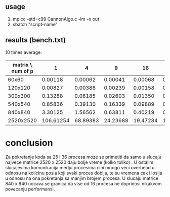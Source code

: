 ## usage

1) mpicc -std=c99 CannonAlgo.c -lm -o out
2) sbatch "script-name"

## results (bench.txt)

10 times average:

|matrix \ num of p  |    1      |    4     |    9     |   16     |   25     |   36    |
| ----------------- | --------- | -------  | -------  | -------  | -------  | ------- |
| 60x60             | 0.00118   | 0.00062  | 0.00041  | 0.00068  | 0.05928  | 0.08503 |
| 120x120           | 0.00827   | 0.00388  | 0.00239  | 0.00158  | 0.04132  | 0.04375 |
| 300x300           | 0.13288   | 0.06185  | 0.02603  | 0.01350  | 0.06008  | 0.09080 |
| 540x540           | 0.85836   | 0.39130  | 0.16339  | 0.09889  | 0.17405  | 0.12207 |
| 840x840           | 3.30125   | 1.56562  | 0.63811  | 0.40219  | 0.45967  | 0.38120 |
| 2520x2520         | 106.61254 | 68.89383 | 24.23688 | 19.47284 | 11.05175 | 9.13515 |



# conclusion 

Za pokretanje koda sa 25 i 36 procesa moze se primetiti da samo u slucaju najvece matrice 2520 x 2520 daju bolje vreme (kolko toliko) . 
U ostalim slucajevima komunikacija medju procesima cini mnogo veci overhead u odnosu na kolicinu posla koji svaki proces dobija, te su
vremena cak i losija u odnosu na ona pokretanja sa manjim brojem procesa. U slucaju matrice 840 x 840 uocava se granica da vise od 16 
procesa ne doprinosi nikakvom povecanju performansi.



